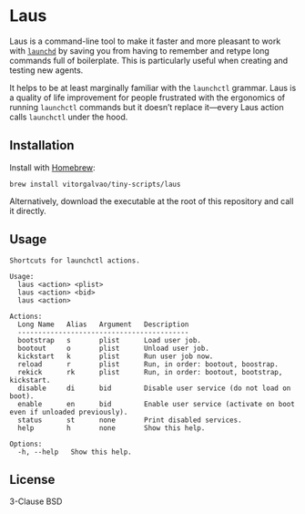 # Laus

Laus is a command-line tool to make it faster and more pleasant to work with [`launchd`](https://en.wikipedia.org/wiki/Launchd) by saving you from having to remember and retype long commands full of boilerplate. This is particularly useful when creating and testing new agents.

It helps to be at least marginally familiar with the `launchctl` grammar. Laus is a quality of life improvement for people frustrated with the ergonomics of running `launchctl` commands but it doesn’t replace it—every Laus action calls `launchctl` under the hood.

## Installation

Install with [Homebrew](https://brew.sh):

```shell
brew install vitorgalvao/tiny-scripts/laus
```

Alternatively, download the executable at the root of this repository and call it directly.

## Usage

```
Shortcuts for launchctl actions.

Usage:
  laus <action> <plist>
  laus <action> <bid>
  laus <action>

Actions:
  Long Name   Alias   Argument   Description
  ------------------------------------------
  bootstrap   s       plist      Load user job.
  bootout     o       plist      Unload user job.
  kickstart   k       plist      Run user job now.
  reload      r       plist      Run, in order: bootout, boostrap.
  rekick      rk      plist      Run, in order: bootout, bootstrap, kickstart.
  disable     di      bid        Disable user service (do not load on boot).
  enable      en      bid        Enable user service (activate on boot even if unloaded previously).
  status      st      none       Print disabled services.
  help        h       none       Show this help.

Options:
  -h, --help   Show this help.
```

## License

3-Clause BSD
